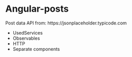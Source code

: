 # Angular-posts
<p> Post data API from:  https://jsonplaceholder.typicode.com </p>
<ul>
    <li> UsedServices </li>
    <li> Observables </li>
    <li> HTTP </li>
    <li> Separate components </li>
</ul>
